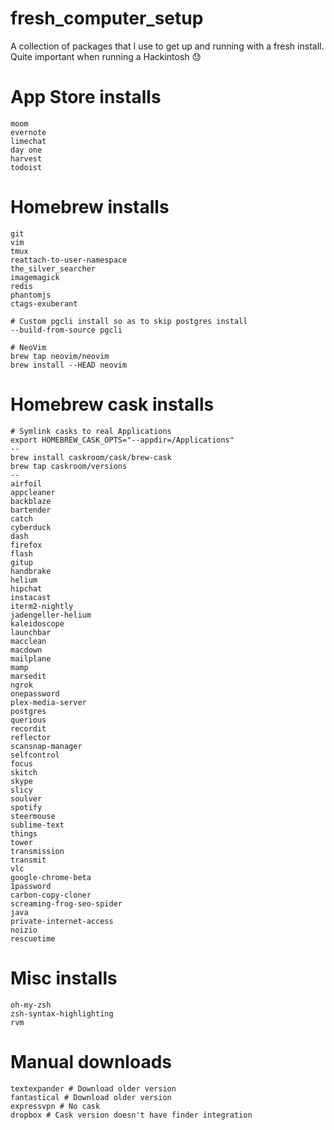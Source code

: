 # fresh_computer_setup
A collection of packages that I use to get up and running with a fresh install. Quite important when running a Hackintosh :sweat:

# App Store installs

```
moom
evernote
limechat
day one
harvest
todoist
```

# Homebrew installs

```
git 
vim 
tmux 
reattach-to-user-namespace 
the_silver_searcher 
imagemagick 
redis
phantomjs
ctags-exuberant

# Custom pgcli install so as to skip postgres install
--build-from-source pgcli

# NeoVim
brew tap neovim/neovim
brew install --HEAD neovim
```

# Homebrew cask installs

```
# Symlink casks to real Applications
export HOMEBREW_CASK_OPTS="--appdir=/Applications"
--
brew install caskroom/cask/brew-cask
brew tap caskroom/versions
--
airfoil
appcleaner
backblaze
bartender
catch
cyberduck
dash
firefox
flash
gitup
handbrake
helium
hipchat
instacast
iterm2-nightly
jadengeller-helium
kaleidoscope
launchbar
macclean
macdown
mailplane
mamp
marsedit
ngrok
onepassword
plex-media-server
postgres
querious
recordit
reflector
scansnap-manager
selfcontrol
focus
skitch
skype
slicy
soulver
spotify
steermouse
sublime-text
things
tower
transmission
transmit
vlc
google-chrome-beta
1password
carbon-copy-cloner
screaming-frog-seo-spider
java
private-internet-access
noizio
rescuetime
```

# Misc installs

```
oh-my-zsh
zsh-syntax-highlighting
rvm
```

# Manual downloads

```
textexpander # Download older version
fantastical # Download older version
expressvpn # No cask
dropbox # Cask version doesn't have finder integration
```
